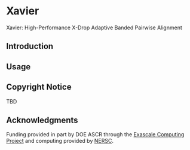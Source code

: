 # Xavier
Xavier: High-Performance X-Drop Adaptive Banded Pairwise Alignment 

## Introduction

## Usage

## Copyright Notice

TBD

## Acknowledgments

Funding provided in part by DOE ASCR through the [Exascale Computing Project](https://www.exascaleproject.org/) and computing provided by [NERSC](https://www.nersc.gov/).

